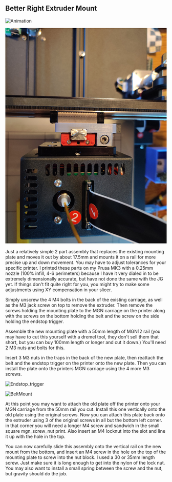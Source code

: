## Better Right Extruder Mount

![Animation](./animation.gif?raw=true)

![Top_View](./Top_View.jpg?raw=true)

Just a relatively simple 2 part assembly that replaces the existing mounting plate and moves it out by about 17.5mm and mounts it on a rail for more precise up and down movement. You may have to adjust tolerances for your specific printer. I printed these parts on my Prusa MK3 with a 0.25mm nozzle (100% infill, 4-6 perimeters) because I have it very dialed in to be extremely dimensionally accurate, but have not done the same with the JG yet. If things don't fit quite right for you, you might try to make some adjustments using XY compensation in your slicer.

Simply unscrew the 4 M4 bolts in the back of the existing carriage, as well as the M3 jack screw on top to remove the extruder. Then remove the screws holding the mounting plate to the MGN carriage on the printer along with the screws on the bottom holding the belt and the screw on the side holding the endstop trigger. 

Assemble the new mounting plate with a 50mm length of MGN12 rail (you may have to cut this yourself with a dremel tool, they don't sell them that short, but you can buy 100mm length or longer and cut it down.) You'll need 2 M3 nuts and bolts for this.

Insert 3 M3 nuts in the traps in the back of the new plate, then reattach the belt and the endstop trigger on the printer onto the new plate. Then you can install the plate onto the printers MGN carriage using the 4 more M3 screws.

![Endstop_trigger](./Endstop_trigger.jpg?raw=true)

![BeltMount](./Belt_Mount.jpg?raw=true)

At this point you may want to attach the old plate off the printer onto your MGN carriage from the 50mm rail you cut. Install this one vertically onto the old plate using the original screws. Now you can attach this plate back onto the extruder using 3 of the original screws in all but the bottom left corner. in that corner you will need a longer M4 screw and sandwich in the small square mgn_screw_nut print. Also insert an M4 locknut into the slot and line it up with the hole in the top.

You can now carefully slide this assembly onto the vertical rail on the new mount from the bottom, and insert an M4 screw in the hole on the top of the mounting plate to screw into the nut block. I used a 30 or 35mm length screw. Just make sure it is long enough to get into the nylon of the lock nut. You may also want to install a small spring between the screw and the nut, but gravity should do the job.